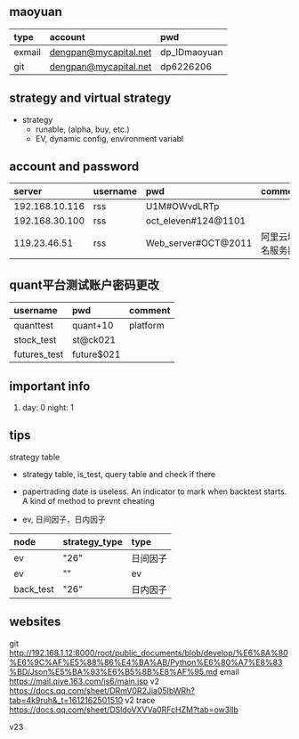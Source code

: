 ## maoyuan 

type|account|pwd
:---|:---|:---
exmail|dengpan@mycapital.net|dp_IDmaoyuan
|git|dengpan@mycapital.net|dp6226206



## strategy and virtual strategy 

- strategy 
    - runable, (alpha, buy, etc.)
    - EV, dynamic config, environment variabl        


## account and password

server|username|pwd|comment
:---|:---|:---| :---
192.168.10.116|rss| U1M#OWvdLRTp
192.168.30.100|rss| oct_eleven#124@1101
119.23.46.51 |rss | Web_server#OCT@2011|阿里云域名服务器


## quant平台测试账户密码更改
username|pwd|comment
:---|:---|:---
quanttest| quant+10 | platform
stock_test | st@ck021 | 
futures_test| future$021 | 

## important info

1. day: 0
   night: 1



## tips 

strategy table

- strategy table, is_test, query table and check if there
- papertrading date is useless. An indicator to mark when backtest starts. A kind of method to prevnt cheating


- ev, 日间因子，日内因子

node|strategy_type|type
:---|:---|:---
ev | "26" |日间因子 
ev | "" | ev
back_test | "26" | 日内因子
 
 

 ## websites

 git http://192.168.1.12:8000/root/public_documents/blob/develop/%E6%8A%80%E6%9C%AF%E5%88%86%E4%BA%AB/Python%E6%80%A7%E8%83%BD/Json%E5%BA%93%E6%B5%8B%E8%AF%95.md
 email https://mail.qiye.163.com/js6/main.jsp
 v2 https://docs.qq.com/sheet/DRmV0R2Jia05IbWRh?tab=4k9ruh&_t=1612162501510
 v2 trace https://docs.qq.com/sheet/DSldoVXVVa0RFcHZM?tab=ow3llb

 v23